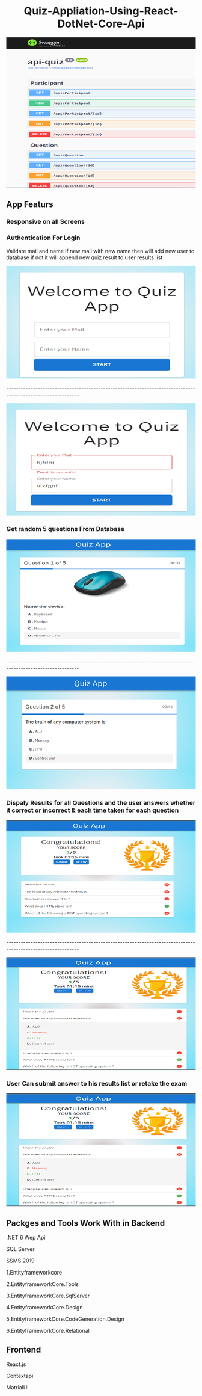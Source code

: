 <h1 align="center">Quiz-Appliation-Using-React-DotNet-Core-Api</h1>
<img src="./1.png" width=1000px Height=400px></img>
<h2> App Featurs </h2>
<h3> Responsive on all Screens </h3>
<h3>Authentication For Login </h3>
<p> Validate mail and name if new mail with new name then will add new user to database if not it will append new quiz result to user results list </p>
<p>
<img  src="./0.png" width=750px Height=300px></img>
<p> ------------------------------------------------------------------------------------------------------------</p>
<img  src="./0.0.png" width=600px Height=300px></img>
<h3  > Get random 5 questions From Database </h3>
<img  src="./2.png" width=600px Height=300px></img>
<p> ------------------------------------------------------------------------------------------------------------</p>
<img src="./2png.png" width=600px Height=300px></img>
<h3 > Dispaly Results for all Questions and the user answers whether it correct or incorrect & each time taken for each question</h3>
<img src="./3.png" width=600px Height=300px></img>
<p> ------------------------------------------------------------------------------------------------------------</p>
<img src="./4.png" width=600px Height=300px></img>
<h3 > User Can submit answer to his results list or retake the exam </h3>
<img  src="./4.png" width=600px Height=300px></img>
<h2 > Packges and Tools Work With in Backend</h2>
<p> .NET 6 Wep Api
<p> SQL Server 
<p>SSMS 2019
<p> 1.Entityframeworkcore
<p> 2.EntityframeworkCore.Tools
<p> 3.EntityframeworkCore.SqlServer
<p> 4.EntityframeworkCore.Design
<p> 5.EntityframeworkCore.CodeGeneration.Design
<p> 6.EntityframeworkCore.Relational
<h2 > Frontend</h2>
<p>React.js
<p>Contextapi
<p>MatrialUI
